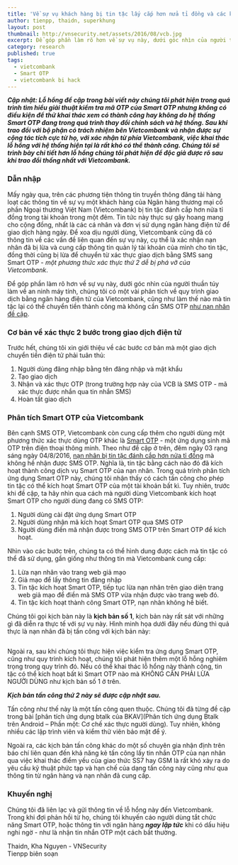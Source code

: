 ```yaml
---
title: 'Về sự vụ khách hàng bị tin tặc lấy cắp hơn nửa tỉ đồng và các kĩ thuật liên quan'
author: tienpp, thaidn, superkhung
layout: post
thumbnail: http://vnsecurity.net/assets/2016/08/vcb.jpg
excerpt: Để góp phần làm rõ hơn về sự vụ này, dưới góc nhìn của người thuần túy làm về an ninh máy tính, chúng tôi có một vài phân tích về quy trình giao dịch bằng ngân hàng điện tử của Vietcombank, cũng như làm thế nào mà tin tặc lại có thể chuyển tiền thành công mà không cần SMS OTP như nạn nhân đề cập.
category: research
published: true
tags:
  - vietcombank
  - Smart OTP
  - vietcombank bi hack
---
```


***Cập nhật: Lỗ hổng đề cập trong bài viết này chúng tôi phát hiện trong quá trình tìm hiểu giải thuật kiểm tra mã OTP của Smart OTP nhưng không có điều kiện để thử khai thác xem có thành công hay không do hệ thống Smart OTP đang trong quá trình thay đổi chính sách và hệ thống. Sau khi trao đổi với bộ phận có trách nhiệm bên Vietcombank và nhận được sự cộng tác tích cực từ họ, với xác nhận từ phía Vietcombank, việc khai thác lỗ hổng với hệ thống hiện tại là rất khó có thể thành công. Chúng tôi sẽ trình bày chi tiết hơn lỗ hổng chúng tôi phát hiện để độc giả được rõ sau khi trao đổi thống nhất với Vietcombank.***

### Dẫn nhập
Mấy ngày qua, trên các phương tiện thông tin truyền thông đăng tải hàng loạt các thông tin về sự vụ một khách hàng của Ngân hàng thương mại cổ phần Ngoại thương Việt Nam (Vietcombank) bị tin tặc đánh cắp hơn nửa tỉ đồng trong tài khoản trong một đêm. Tin tức này thực sự gây hoang mang cho cộng đồng, nhất là các cá nhân và đơn vị sử dụng ngân hàng điện tử để giao dịch hàng ngày. Để xoa dịu người dùng, Vietcombank cũng đã có thông tin về các vấn đề liên quan đến sự vụ này, cụ thể là xác nhận nạn nhân đã bị lừa và cung cấp thông tin quản lý tài khoản của mình cho tin tặc, đồng thời cũng bị lừa để chuyển từ xác thực giao dịch bằng SMS sang Smart OTP - *một phương thức xác thực thứ 2 dễ bị phá vỡ của Vietcombank*.

Để góp phần làm rõ hơn về sự vụ này, dưới góc nhìn của người thuần túy làm về an ninh máy tính, chúng tôi có một vài phân tích về quy trình giao dịch bằng ngân hàng điện tử của Vietcombank, cũng như làm thế nào mà tin tặc lại có thể chuyển tiền thành công mà không cần SMS OTP [như nạn nhân đề cập](http://motthegioi.vn/kinh-te-c-67/thi-truong-kinh-doanh-c-97/tai-khoan-tai-vietcombank-bong-mat-500-trieu-trong-dem-40267.html).

### Cơ bản về xác thực 2 bước trong giao dịch điện tử
Trước hết, chúng tôi xin giới thiệu về các bước cơ bản mà một giao dịch chuyển tiền điện tử phải tuân thủ:

1. Người dùng đăng nhập bằng tên đăng nhập và mật khẩu
2. Tạo giao dịch
3. Nhận và xác thực OTP (trong trường hợp này của VCB là SMS OTP - mã xác thực được nhắn qua tin nhắn SMS)
4. Hoàn tất giao dịch

### Phân tích Smart OTP của Vietcombank
Bên cạnh SMS OTP, Vietcombank còn cung cấp thêm cho người dùng một phương thức xác thực dùng OTP khác là [Smart OTP](https://www.vietcombank.com.vn/News/Vcb_News.aspx?ID=5630) - một ứng dụng sinh mã OTP trên điện thoại thông minh. Theo như đề cập ở trên, đêm ngày 03 rạng sáng ngày 04/8/2016, [nạn nhân bị tin tặc đánh cắp hơn nửa tỉ đồng](https://www.vietcombank.com.vn/News/Vcb_News.aspx?ID=6481) mà không hề nhận được SMS OTP. Nghĩa là, tin tặc bằng cách nào đó đã kích hoạt thành công dịch vụ Smart OTP của nạn nhân. Trong quá trình phân tích ứng dụng Smart OTP này, chúng tôi nhận thấy có cách tấn công cho phép tin tặc có thể kích hoạt Smart OTP của một tài khoản bất  kì. Tuy nhiên, trước khi đề cập, ta hãy nhìn qua cách mà người dùng Vietcombank kích hoạt Smart OTP cho người dùng đang có SMS OTP:

1. Người dùng cài đặt ứng dụng Smart OTP
2. Người dùng nhận mã kích hoạt Smart OTP qua SMS OTP
3. Người dùng điền mã nhận được trong SMS OTP trên Smart OTP để kích hoạt.

Nhìn vào các bước trên, chúng ta có thể hình dung được cách mà tin tặc có thể đã sử dụng, gần giống như thông tin mà Vietcombank cung cấp:

1. Lừa nạn nhân vào trang web giả mạo
2. Giả mạo để lấy thông tin đăng nhập
3. Tin tặc kích hoạt Smart OTP, tiếp tục lừa nạn nhân trên giao diện trang web giả mạo để điền mã SMS OTP vừa nhận được vào trang web đó.
4. Tin tặc kích hoạt thành công Smart OTP, nạn nhân không hề biết.

Chúng tôi gọi kịch bàn này là **kịch bản số 1**, kịch bản này rất sát với những gì đã diễn ra thực tế với sự vụ này. Hình minh họa dưới đây nếu đúng thì quả thực là nạn nhân đã bị tấn công với kịch bản này:

<center><img alt="" src="http://vnsecurity.net/assets/2016/08/sitegiamao.png"  /></center>  


Ngoài ra, sau khi chúng tôi thực hiện việc kiểm tra ứng dụng Smart OTP, cũng như quy trình kích hoạt, chúng tôi phát hiện thêm một lỗ hỗng nghiêm trọng trong quy trình đó. Nếu có thể khai thác lỗ hổng này thành công, tin tặc có thể kích hoạt bất kì Smart OTP nào mà KHÔNG CẦN PHẢI LỪA NGƯỜI DÙNG như kịch bản số 1 ở trên.

***Kịch bản tấn công thứ 2 này sẽ được cập nhật sau.***

Tấn công như thế này là một tấn công quen thuộc. Chúng tôi đã từng đề cập trong bài [phân tích ứng dụng btalk của BKAV](Phân tích ứng dụng Btalk trên Android – Phần một: Cơ chế xác thực người dùng). Tuy nhiên, không nhiều các lập trình viên và kiểm thử viên bảo mật để ý. 

Ngoài ra, các kịch bản tấn công khác do một số chuyên gia nhận định trên báo chí liên quan đến khả năng kẻ tấn công lấy tin nhắn OTP của nạn nhân qua việc khai thác điểm yếu của giao thức SS7 hay GSM là rất khó xảy ra do yêu cầu kỹ thuật phức tạp và hạn chế của dạng tấn công này cũng như qua thông tin từ ngân hàng và nạn nhân đã cung cấp.


### Khuyến nghị
Chúng tôi đã liên lạc và gửi thông tin về lỗ hổng này đến Vietcombank. Trong khi đợi phản hồi từ họ, chúng tôi khuyến cáo người dùng tắt chức năng Smart OTP, hoặc thông tin với ngân hàng ***ngay lập tức*** khi có dấu hiệu nghi ngờ - như là nhận tin nhắn OTP một cách bất thường.

Thaidn, Kha Nguyen - VNSecurity  
Tienpp biên soạn
